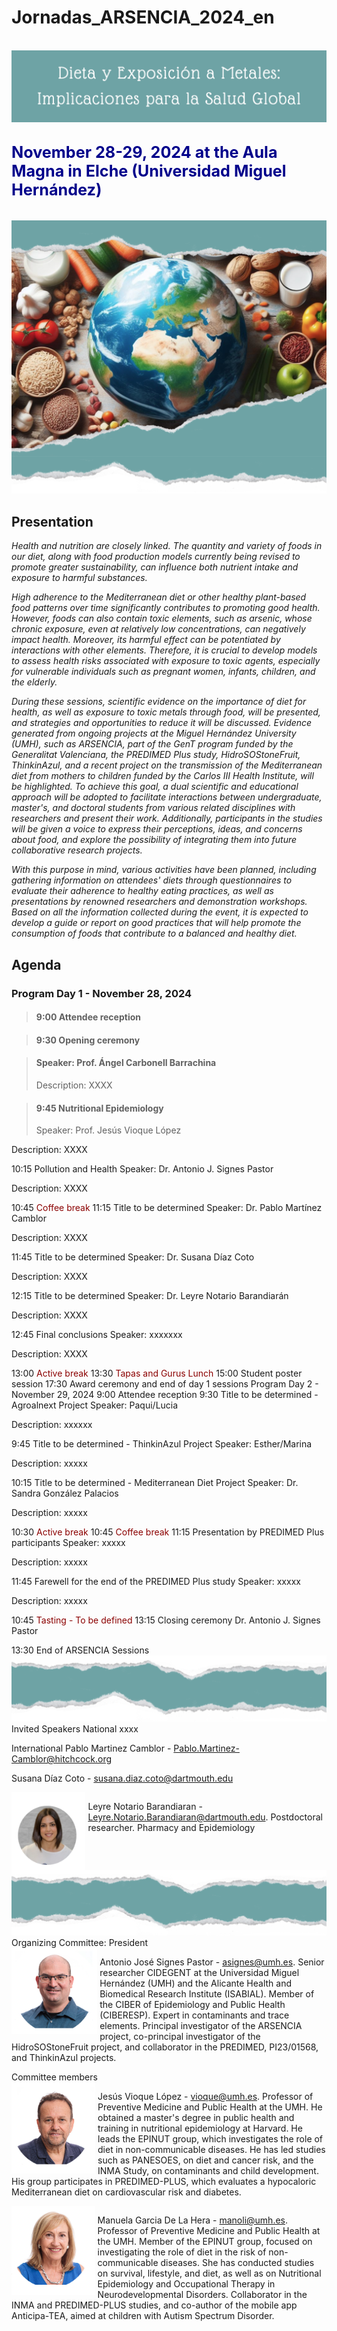 # Jornadas_ARSENCIA_2024_en

<br/>

<img src="Title.png" style="zoom:80%;" />

<br/>

## <span style="color:darkblue; font-size: larger">November 28-29, 2024 at the Aula Magna in Elche (Universidad Miguel Hernández)</span>

<br/>

<img src="Image Intro.png" style="zoom:80%;" />

## Presentation

<p style="font-size: 14px;"><em>Health and nutrition are closely linked. The quantity and variety of foods in our diet, along with food production models currently being revised to promote greater sustainability, can influence both nutrient intake and exposure to harmful substances.
</em></p>
<p style="font-size: 14px;"><em>High adherence to the Mediterranean diet or other healthy plant-based food patterns over time significantly contributes to promoting good health. However, foods can also contain toxic elements, such as arsenic, whose chronic exposure, even at relatively low concentrations, can negatively impact health. Moreover, its harmful effect can be potentiated by interactions with other elements. Therefore, it is crucial to develop models to assess health risks associated with exposure to toxic agents, especially for vulnerable individuals such as pregnant women, infants, children, and the elderly.
  </em></p>

<p style="font-size: 14px;"><em>During these sessions, scientific evidence on the importance of diet for health, as well as exposure to toxic metals through food, will be presented, and strategies and opportunities to reduce it will be discussed. Evidence generated from ongoing projects at the Miguel Hernández University (UMH), such as ARSENCIA, part of the GenT program funded by the Generalitat Valenciana, the PREDIMED Plus study, HidroSOStoneFruit, ThinkinAzul, and a recent project on the transmission of the Mediterranean diet from mothers to children funded by the Carlos III Health Institute, will be highlighted. To achieve this goal, a dual scientific and educational approach will be adopted to facilitate interactions between undergraduate, master's, and doctoral students from various related disciplines with researchers and present their work. Additionally, participants in the studies will be given a voice to express their perceptions, ideas, and concerns about food, and explore the possibility of integrating them into future collaborative research projects.
</em></p>

<p style="font-size: 14px;"><em>With this purpose in mind, various activities have been planned, including gathering information on attendees' diets through questionnaires to evaluate their adherence to healthy eating practices, as well as presentations by renowned researchers and demonstration workshops. Based on all the information collected during the event, it is expected to develop a guide or report on good practices that will help promote the consumption of foods that contribute to a balanced and healthy diet.
</em></p>

## Agenda

### Program Day 1 - November 28, 2024

> #### 9:00 Attendee reception

> #### 9:30 Opening ceremony

> #### Speaker: Prof. Ángel Carbonell Barrachina
>
> Description: XXXX

> #### 9:45 Nutritional Epidemiology
>
>Speaker: Prof. Jesús Vioque López

Description: XXXX

10:15 Pollution and Health
Speaker: Dr. Antonio J. Signes Pastor

Description: XXXX

10:45 <span style="color:darkred;">Coffee break</span>
11:15 Title to be determined
Speaker: Dr. Pablo Martínez Camblor

Description: XXXX

11:45 Title to be determined
Speaker: Dr. Susana Díaz Coto

Description: XXXX

12:15 Title to be determined
Speaker: Dr. Leyre Notario Barandiarán

Description: XXXX

12:45 Final conclusions
Speaker: xxxxxxx

Description: XXXX

13:00 <span style="color:darkred;">Active break</span>
13:30 <span style="color:darkred;">Tapas and Gurus Lunch</span>
15:00 Student poster session
17:30 Award ceremony and end of day 1 sessions
Program Day 2 - November 29, 2024
9:00 Attendee reception
9:30 Title to be determined - Agroalnext Project
Speaker: Paqui/Lucia

Description: xxxxxx

9:45 Title to be determined - ThinkinAzul Project
Speaker: Esther/Marina

Description: xxxxx

10:15 Title to be determined - Mediterranean Diet Project
Speaker: Dr. Sandra González Palacios

Description: xxxxx

10:30 <span style="color:darkred;">Active break</span>
10:45 <span style="color:darkred;">Coffee break</span>
11:15 Presentation by PREDIMED Plus participants
Speaker: xxxxx

Description: xxxxx

11:45 Farewell for the end of the PREDIMED Plus study
Speaker: xxxxx

Description: xxxxx

10:45 <span style="color:darkred;">Tasting - To be defined</span>
13:15 Closing ceremony
Dr. Antonio J. Signes Pastor

13:30 End of ARSENCIA Sessions
<img src="Tap.png" style="zoom:80%;" />
Invited Speakers
National
xxxx

International
Pablo Martinez Camblor - Pablo.Martinez-Camblor@hitchcock.org

Susana Díaz Coto - susana.diaz.coto@dartmouth.edu

<div style="overflow: hidden;">
<img src="Photo Leyre.png" style="zoom:40%; float: left; margin-right: 10px;" />
<p>Leyre Notario Barandiaran - <a href="mailto:Leyre.Notario.Barandiaran@dartmouth.edu">Leyre.Notario.Barandiaran@dartmouth.edu</a>. Postdoctoral researcher. Pharmacy and Epidemiology</p>
</div>
<img src="Tap.png" style="zoom:80%;" />
Organizing Committee:
President
<div style="overflow: hidden;">
<img src="Photo toni signes.png" style="zoom:40%; float: left; margin-right: 10px;" />
<p>Antonio José Signes Pastor - <a href="mailto:asignes@umh.es">asignes@umh.es</a>. Senior researcher CIDEGENT at the Universidad Miguel Hernández (UMH) and the Alicante Health and Biomedical Research Institute (ISABIAL). Member of the CIBER of Epidemiology and Public Health (CIBERESP). Expert in contaminants and trace elements. Principal investigator of the ARSENCIA project, co-principal investigator of the HidroSOStoneFruit project, and collaborator in the PREDIMED, PI23/01568, and ThinkinAzul projects.</p>
</div>
Committee members
<div style="overflow: hidden;">
<img src="Photo Jesus Vioque.png" style="zoom:40%; float: left; margin-right: 10px;" />
<p>Jesús Vioque López - <a href="mailto:vioque@umh.es">vioque@umh.es</a>. Professor of Preventive Medicine and Public Health at the UMH. He obtained a master's degree in public health and training in nutritional epidemiology at Harvard. He leads the EPINUT group, which investigates the role of diet in non-communicable diseases. He has led studies such as PANESOES, on diet and cancer risk, and the INMA Study, on contaminants and child development. His group participates in PREDIMED-PLUS, which evaluates a hypocaloric Mediterranean diet on cardiovascular risk and diabetes.</p></div>
<div style="overflow: hidden;">
<img src="Photo Manoli.png" style="zoom:40%; float: left; margin-right: 10px;" />
<p>Manuela Garcia De La Hera - <a href="mailto:manoli@umh.es">manoli@umh.es</a>. Professor of Preventive Medicine and Public Health at the UMH. Member of the EPINUT group, focused on investigating the role of diet in the risk of non-communicable diseases. She has conducted studies on survival, lifestyle, and diet, as well as on Nutritional Epidemiology and Occupational Therapy in Neurodevelopmental Disorders. Collaborator in the INMA and PREDIMED-PLUS studies, and co-author of the mobile app Anticipa-TEA, aimed at children with Autism Spectrum Disorder.</p>
</div>
